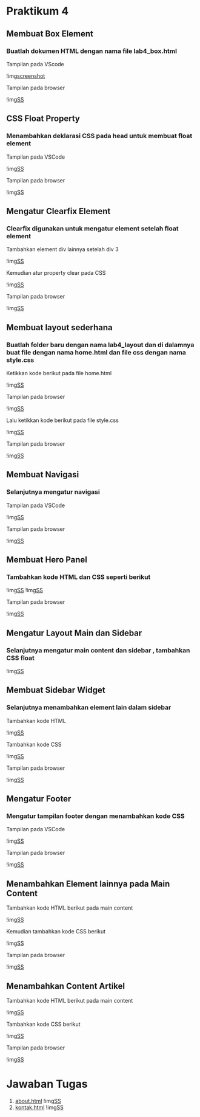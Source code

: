 # Praktikum 4
## Membuat Box Element
### Buatlah dokumen HTML dengan nama file lab4_box.html

Tampilan pada VScode

!img[screenshot](https://github.com/rangs24/Lab4Web/blob/master/ss1.png)

Tampilan pada browser

!img[SS](https://github.com/rangs24/Lab4Web/blob/master/ss2.png)

## CSS Float Property
### Menambahkan deklarasi CSS pada head untuk membuat float element

Tampilan pada VSCode

!img[SS](https://github.com/rangs24/Lab4Web/blob/master/ss3.png)

Tampilan pada browser 

!img[SS](https://github.com/rangs24/Lab4Web/blob/master/ss4.png)

## Mengatur Clearfix Element
### Clearfix digunakan untuk mengatur element setelah float element

Tambahkan element div lainnya setelah div 3 

!img[SS](https://github.com/rangs24/Lab4Web/blob/master/ss5.png)

Kemudian atur property clear pada CSS

!img[SS](https://github.com/rangs24/Lab4Web/blob/master/ss6.png)

Tampilan pada browser

!img[SS](https://github.com/rangs24/Lab4Web/blob/master/ss7.png)

## Membuat layout sederhana
### Buatlah folder baru dengan nama lab4_layout dan di dalamnya buat file dengan nama home.html dan file css dengan nama style.css

Ketikkan kode berikut pada file home.html

!img[SS](https://github.com/rangs24/Lab4Web/blob/master/ss8.png)

Tampilan pada browser 

!img[SS](https://github.com/rangs24/Lab4Web/blob/master/ss9.png)

Lalu ketikkan kode berikut pada file style.css

!img[SS](https://github.com/rangs24/Lab4Web/blob/master/ss10.png)

Tampilan pada browser

!img[SS](https://github.com/rangs24/Lab4Web/blob/master/ss11.png)

## Membuat Navigasi
### Selanjutnya mengatur navigasi

Tampilan pada VSCode

!img[SS](https://github.com/rangs24/Lab4Web/blob/master/ss12.png)

Tampilan pada browser

!img[SS](https://github.com/rangs24/Lab4Web/blob/master/ss13.png)

## Membuat Hero Panel
### Tambahkan kode HTML dan CSS seperti berikut

!img[SS](https://github.com/rangs24/Lab4Web/blob/master/ss14.png)
!img[SS](https://github.com/rangs24/Lab4Web/blob/master/ss15.png)

Tampilan pada browser

!img[SS](https://github.com/rangs24/Lab4Web/blob/master/ss16.png)

## Mengatur Layout Main dan Sidebar
### Selanjutnya mengatur main content dan sidebar , tambahkan CSS float

!img[SS](https://github.com/rangs24/Lab4Web/blob/master/ss17.png)

## Membuat Sidebar Widget
### Selanjutnya menambahkan element lain dalam sidebar

Tambahkan kode HTML

!img[SS](https://github.com/rangs24/Lab4Web/blob/master/ss18.png)

Tambahkan kode CSS

!img[SS](https://github.com/rangs24/Lab4Web/blob/master/ss19.png)

Tampilan pada browser

!img[SS](https://github.com/rangs24/Lab4Web/blob/master/ss20.png)

## Mengatur Footer
### Mengatur tampilan footer dengan menambahkan kode CSS

Tampilan pada VSCode

!img[SS](https://github.com/rangs24/Lab4Web/blob/master/ss21.png)

Tampilan pada browser

!img[SS](https://github.com/rangs24/Lab4Web/blob/master/ss22.png)

## Menambahkan Element lainnya pada Main Content

Tambahkan kode HTML berikut pada main content

!img[SS](https://github.com/rangs24/Lab4Web/blob/master/ss23.png)

Kemudian tambahkan kode CSS berikut

!img[SS](https://github.com/rangs24/Lab4Web/blob/master/ss24.png)

Tampilan pada browser

!img[SS](https://github.com/rangs24/Lab4Web/blob/master/ss25.png)

## Menambahkan Content Artikel

Tambahkan kode HTML berikut pada main content

!img[SS](https://github.com/rangs24/Lab4Web/blob/master/ss26.png)

Tambahkan kode CSS berikut

!img[SS](https://github.com/rangs24/Lab4Web/blob/master/ss27.png)

Tampilan pada browser 

!img[SS](https://github.com/rangs24/Lab4Web/blob/master/ss28.png)

# Jawaban Tugas
1. [about.html](https://github.com/rangs24/Lab4Web/blob/master/lab4_layout/about.html)
!img[SS](https://github.com/rangs24/Lab4Web/blob/master/ss29.png)
2. [kontak.html](https://github.com/rangs24/Lab4Web/blob/master/lab4_layout/kontak.html)
!img[SS](https://github.com/rangs24/Lab4Web/blob/master/ss30.png)
